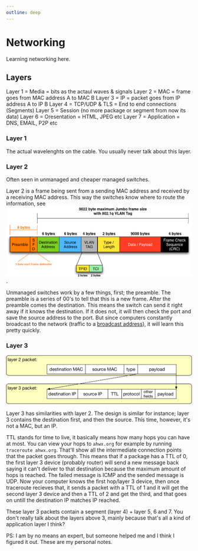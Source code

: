 ```yaml
---
outline: deep
---
```


# Networking

Learning networking here.

## Layers

Layer 1 = Media = bits as the actaul waves & signals
Layer 2 = MAC = frame goes from MAC address A to MAC B
Layer 3 = IP = packet goes from IP address A to IP B
Layer 4 = TCP/UDP & TLS = End to end connections (Segments)
Layer 5 = Session (no more package or segment from now its data)
Layer 6 = Oresentation = HTML, JPEG etc
Layer 7 = Application = DNS, EMAIL, P2P etc

### Layer 1

The actual wavelenghts on the cable. You usually never talk about this layer.

### Layer 2

Often seen in unmanaged and cheaper managed switches.

Layer 2 is a frame being sent from a sending MAC address and received by a receiving MAC address. This way the switches know where to route the information, see ![image that shows the building blocks of mac addresses](/general-tech/networking/mac-addresses.png).

Unmanaged switches work by a few things, first; the preamble. The preamble is a series of 00's to tell that this is a new frame. After the preamble comes the destination. This means the switch can send it right away if it knows the destination. If it does not, it will then check the port and save the source address to the port. But since computers constantly broadcast to the network (traffic to a [broadcast address](https://en.wikipedia.org/wiki/Broadcast_address)), it will learn this pretty quickly.

### Layer 3

![graphic for showing layer 2 packets vs layer 3 packets](/general-tech/networking/layer2-vs-layer3.png)

Layer 3 has similarities with layer 2. The design is similar for instance; layer 3 contains the destination first, and then the source. This time, however, it's not a MAC, but an IP.

TTL stands for time to live, it basically means how many hops you can have at most. You can view your hops to `ahwx.org` for example by running `traceroute ahwx.org`. That'll show all the intermediate connection points that the packet goes through. This means that if a package has a TTL of 0, the first layer 3 device (probably router) will send a new message back saying it can't deliver to that destination because the maximum amount of hops is reached. The failed message is ICMP and the sended message is UDP. Now your computer knows the first hop/layer 3 device, then once traceroute recieves that, it sends a packet with a TTL of 1 and it will get the second layer 3 device and then a TTL of 2 and get the third, and that goes on untill the destination IP matches IP reached.

These layer 3 packets contain a segment (layer 4) + layer 5, 6 and 7. You don't really talk about the layers above 3, mainly because that's all a kind of application layer I think?


PS: I am by no means an expert, but someone helped me and I think I figured it out. These are my personal notes.

